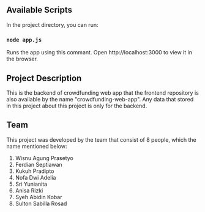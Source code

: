 ## Available Scripts
In the project directory, you can run:

### `node app.js`
Runs the app using this commant.
Open http://localhost:3000 to view it in the browser.

## Project Description
This is the backend of crowdfunding web app that the frontend repository is also available by the name "crowdfunding-web-app". Any data that stored in this project about this project is only for the backend.

## Team
This project was developed by the team that consist of 8 people, which the name mentioned below:
1. Wisnu Agung Prasetyo
2. Ferdian Septiawan
3. Kukuh Pradipto
4. Nofa Dwi Adelia
5. Sri Yunianita
6. Anisa Rizki
7. Syeh Abidin Kobar
8. Sulton Sabilla Rosad